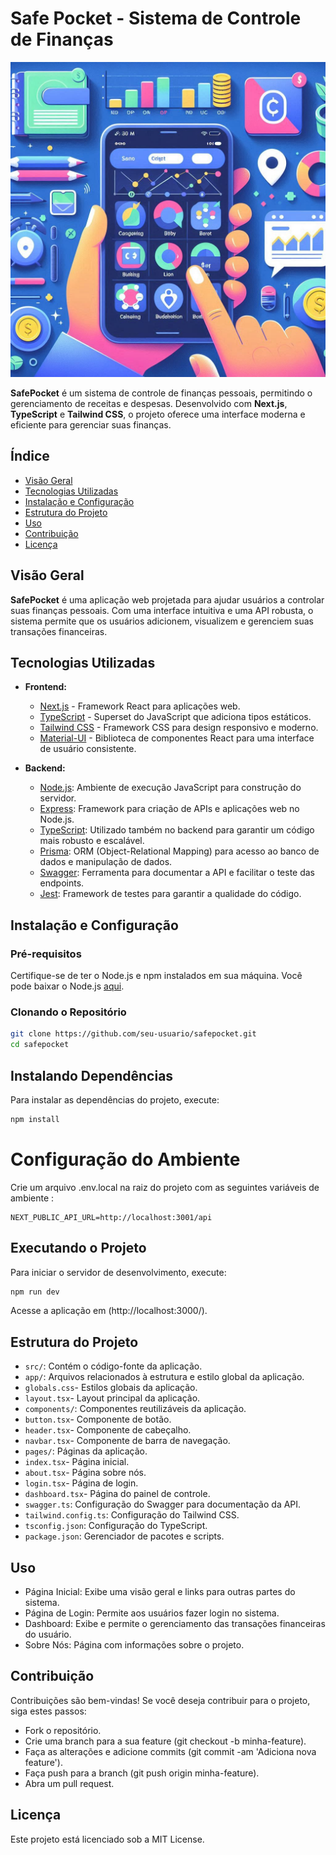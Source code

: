 
# Safe Pocket - Sistema de Controle de Finanças

![Venha conhecer o projeto Safe Pocket.](0479d329-8411-4a2d-b4a6-f6cdc20f1138.jpg)

**SafePocket** é um sistema de controle de finanças pessoais, permitindo o gerenciamento de receitas e despesas. Desenvolvido com **Next.js**, **TypeScript** e **Tailwind CSS**, o projeto oferece uma interface moderna e eficiente para gerenciar suas finanças.

## Índice

- [Visão Geral](#visão-geral)
- [Tecnologias Utilizadas](#tecnologias-utilizadas)
- [Instalação e Configuração](#instalação-e-configuração)
- [Estrutura do Projeto](#estrutura-do-projeto)
- [Uso](#uso)
- [Contribuição](#contribuição)
- [Licença](#licença)

## Visão Geral

**SafePocket** é uma aplicação web projetada para ajudar usuários a controlar suas finanças pessoais. Com uma interface intuitiva e uma API robusta, o sistema permite que os usuários adicionem, visualizem e gerenciem suas transações financeiras.

## Tecnologias Utilizadas

- **Frontend:**
  - [Next.js](https://nextjs.org/) - Framework React para aplicações web.
  - [TypeScript](https://www.typescriptlang.org/) - Superset do JavaScript que adiciona tipos estáticos.
  - [Tailwind CSS](https://tailwindcss.com/) - Framework CSS para design responsivo e moderno.
  - [Material-UI](https://mui.com/) - Biblioteca de componentes React para uma interface de usuário consistente.

- **Backend:**
  - [Node.js](https://nodejs.org/): Ambiente de execução JavaScript para construção do servidor.
  - [Express](https://expressjs.com/): Framework para criação de APIs e aplicações web no Node.js.
  - [TypeScript](https://www.typescriptlang.org/): Utilizado também no backend para garantir um código mais robusto e escalável.
  - [Prisma](https://www.prisma.io/): ORM (Object-Relational Mapping) para acesso ao banco de dados e manipulação de dados.
  - [Swagger](https://swagger.io/): Ferramenta para documentar a API e facilitar o teste das endpoints.
  - [Jest](https://jestjs.io/): Framework de testes para garantir a qualidade do código.

## Instalação e Configuração

### Pré-requisitos

Certifique-se de ter o Node.js e npm instalados em sua máquina. Você pode baixar o Node.js [aqui](https://nodejs.org/).

### Clonando o Repositório

```bash
git clone https://github.com/seu-usuario/safepocket.git
cd safepocket
```

## Instalando Dependências
Para instalar as dependências do projeto, execute:

```bash
npm install
```

# Configuração do Ambiente
Crie um arquivo .env.local na raiz do projeto com as seguintes variáveis de ambiente :

```env
NEXT_PUBLIC_API_URL=http://localhost:3001/api
```

## Executando o Projeto
Para iniciar o servidor de desenvolvimento, execute:

```bash
npm run dev
```

Acesse a aplicação em (http://localhost:3000/).

## Estrutura do Projeto

 - `src/`: Contém o código-fonte da aplicação.
 - `app/`: Arquivos relacionados à estrutura e estilo global da aplicação.
 - `globals.css`- Estilos globais da aplicação.
 - `layout.tsx`- Layout principal da aplicação.
 - `components/`: Componentes reutilizáveis da aplicação.
 - `button.tsx`- Componente de botão.
 - `header.tsx`- Componente de cabeçalho.
 - `navbar.tsx`- Componente de barra de navegação.
 - `pages/`: Páginas da aplicação.
 - `index.tsx`- Página inicial.
 - `about.tsx`- Página sobre nós.
 - `login.tsx`- Página de login.
 - `dashboard.tsx`- Página do painel de controle.
 - `swagger.ts`: Configuração do Swagger para documentação da API.
 - `tailwind.config.ts`: Configuração do Tailwind CSS.
 - `tsconfig.json`: Configuração do TypeScript.
 - `package.json`: Gerenciador de pacotes e scripts.

## Uso
 - Página Inicial: Exibe uma visão geral e links para outras partes do sistema.
 - Página de Login: Permite aos usuários fazer login no sistema.
 - Dashboard: Exibe e permite o gerenciamento das transações financeiras do usuário.
 - Sobre Nós: Página com informações sobre o projeto.

## Contribuição
  Contribuições são bem-vindas! Se você deseja contribuir para o projeto, siga estes passos:
 - Fork o repositório.
 - Crie uma branch para a sua feature (git checkout -b minha-feature).
 - Faça as alterações e adicione commits (git commit -am 'Adiciona nova feature').
 - Faça push para a branch (git push origin minha-feature).
 - Abra um pull request.

## Licença
 Este projeto está licenciado sob a MIT License.
